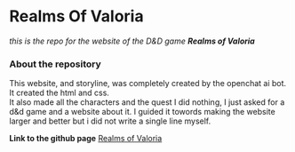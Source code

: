# Realms Of Valoria
_this is the repo for the website of the D&D game **Realms of Valoria**_

### About the repository
This website, and storyline, was completely created by the openchat ai bot. It created the html and css.  
It also made all the characters and the quest I did nothing, I just asked for a d&d game and a website about it. I guided it towords making the website larger and better but i did not write a single line myself.

**Link to the github page**
[Realms of Valoria](https://lucashandekyn.github.io/valoria/)